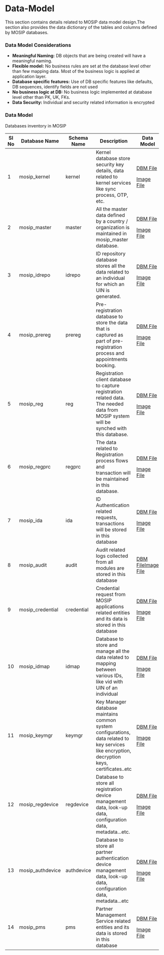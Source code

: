 # Data-Model

This section contains details related to MOSIP data model design.The section also provides the data dictionary of the tables and columns defined by MOSIP databases.

### Data Model Considerations

* **Meaningful Naming:** DB objects that are being created will have a meaningful naming.
* **Flexible model:** No business rules are set at the database level other than few mapping data. Most of the business logic is applied at application layer.
* **Database specific features:** Use of DB specific features like defaults, DB sequences, identify fields are not used
* **No business logic at DB:** No business logic implemented at database level other than PK, UK, FKs.
* **Data Security:** Individual and security related information is encrypted

### Data Model

Databases inventory in MOSIP



<table><thead><tr><th width="50">Sl No</th><th>Database Name</th><th>Schema Name</th><th>Description</th><th>Data Model</th><th>Data Dictionary</th></tr></thead><tbody><tr><td>1</td><td>mosip_kernel</td><td>kernel</td><td>Kernel database store security key details, data related to kernel services like sync process, OTP, etc.</td><td><p><a href="https://github.com/mosip/commons/tree/master/design/data_model/_sources/mosip_kernel.dbm">DBM File</a></p><p></p><p><a href="https://github.com/mosip/commons/tree/master/design/data_model/_images/mosip_kernel.png">Image File</a></p></td><td><a href="https://github.com/mosip/commons/blob/1.1.5.5/design/data_model/mosip_kernel_dd.xlsx">mosip_kernel_dd.xlsx</a></td></tr><tr><td>2</td><td>mosip_master</td><td>master</td><td>All the master data defined by a country / organization is maintained in mosip_master database.</td><td><p><a href="https://github.com/mosip/commons/tree/master/design/data_model/_sources/mosip_master.dbm">DBM File</a></p><p></p><p><a href="https://github.com/mosip/commons/tree/master/design/data_model/_images/mosip_master.png">Image File</a></p></td><td><a href="https://github.com/mosip/commons/blob/1.1.5.5/design/data_model/mosip_master_dd.xlsx">mosip_master_dd.xlsx</a></td></tr><tr><td>3</td><td>mosip_idrepo</td><td>idrepo</td><td>ID repository database stores all the data related to an individual for which an UIN is generated.</td><td><p><a href="https://github.com/mosip/id-repository/tree/master/design/data_model/_sources/mosip_idrepo.dbm">DBM File</a></p><p></p><p><a href="https://github.com/mosip/id-repository/tree/master/design/data_model/_images/mosip_idrepo.png">Image File</a></p></td><td><a href="https://github.com/mosip/id-repository/blob/1.1.5.5/design/data_model/mosip_idrepo_dd.xlsx">mosip_idrepo</a></td></tr><tr><td>4</td><td>mosip_prereg</td><td>prereg</td><td>Pre-registration database to store the data that is captured as part of pre-registration process and appointments booking.</td><td><p><a href="https://github.com/mosip/pre-registration/tree/master/design/data_model/_sources/mosip_prereg.dbm">DBM File</a></p><p></p><p><a href="https://github.com/mosip/pre-registration/tree/master/design/data_model/_images/mosip_prereg.png">Image File</a></p></td><td><a href="https://github.com/mosip/pre-registration/blob/1.1.5.3/design/data_model/mosip_prereg_dd.xlsx">mosip_prereg_dd.xlsx</a></td></tr><tr><td>5</td><td>mosip_reg</td><td>reg</td><td>Registration client database to capture registration related data. The needed data from MOSIP system will be synched with this database.</td><td><p><a href="https://github.com/mosip/registration/tree/master/design/data_model/_sources/mosip_reg.dbm">DBM File</a></p><p></p><p><a href="https://github.com/mosip/registration/tree/master/design/data_model/_images/mosip_reg.png">Image File</a></p></td><td><a href="https://github.com/mosip/registration/tree/master/design/data_model/mosip_reg_dd.xlsx">mosip_reg_dd.xlsx</a></td></tr><tr><td>6</td><td>mosip_regprc</td><td>regprc</td><td>The data related to Registration process flows and transaction will be maintained in this database.</td><td><p><a href="https://github.com/mosip/registration/tree/master/design/data_model/_sources/mosip_regprc.dbm">DBM File</a></p><p></p><p><a href="https://github.com/mosip/registration/tree/master/design/data_model/_images/mosip_regprc.png">Image File</a></p></td><td><a href="https://github.com/mosip/registration/tree/master/design/data_model/mosip_regprc_dd.xlsx">mosip_regprc_dd.xlsx</a></td></tr><tr><td>7</td><td>mosip_ida</td><td>ida</td><td>ID Authentication related requests, transactions will be stored in this database</td><td><p><a href="https://github.com/mosip/id-authentication/tree/master/design/data_model/_sources/mosip_ida.dbm">DBM File</a></p><p></p><p><a href="https://github.com/mosip/id-authentication/tree/master/design/data_model/_images/mosip_ida.png">Image File</a></p></td><td><a href="https://github.com/mosip/id-authentication/blob/1.1.5.5/design/data_model/mosip_ida_dd.xlsx">mosip_ida_dd.xlsx</a></td></tr><tr><td>8</td><td>mosip_audit</td><td>audit</td><td>Audit related logs collected from all modules are stored in this database</td><td><a href="https://github.com/mosip/commons/tree/master/design/data_model/_sources/mosip_audit.dbm">DBM File</a><a href="https://github.com/mosip/commons/tree/master/design/data_model/_images/mosip_audit.png">Image File</a></td><td><a href="https://github.com/mosip/commons/blob/1.1.5.5/design/data_model/mosip_audit_dd.xlsx">mosip_audit_dd.xlsx</a></td></tr><tr><td>9</td><td>mosip_credential</td><td>credential</td><td>Credential request from MOSIP applications related entities and its data is stored in this database</td><td><p><a href="https://github.com/mosip/id-repository/tree/master/design/data_model/_sources/mosip_credential.dbm">DBM File</a></p><p></p><p><a href="https://github.com/mosip/id-repository/tree/master/design/data_model/_images/mosip_credential.png">Image File</a></p></td><td><a href="https://github.com/mosip/id-repository/tree/master/design/data_model/mosip_credential_dd.xlsx">mosip_iam_dd.xlsx</a></td></tr><tr><td>10</td><td>mosip_idmap</td><td>idmap</td><td>Database to store and manage all the data related to mapping between various IDs, like vid with UIN of an individual</td><td><p><a href="https://github.com/mosip/id-repository/tree/master/design/data_model/_sources/mosip_idmap.dbm">DBM File</a></p><p></p><p><a href="https://github.com/mosip/id-repository/tree/master/design/data_model/_images/mosip_idmap.png">Image File</a></p></td><td><a href="https://github.com/mosip/id-repository/blob/1.1.5.5/design/data_model/mosip_idmap_dd.xlsx">mosip_idmap_dd.xlsx</a></td></tr><tr><td>11</td><td>mosip_keymgr</td><td>keymgr</td><td>Key Manager database maintains common system configurations, data related to key services like encryption, decryption keys, certificates..etc</td><td><p><a href="https://github.com/mosip/commons/tree/master/design/data_model/_sources/mosip_keymgr.dbm">DBM File</a></p><p></p><p><a href="https://github.com/mosip/commons/tree/master/design/data_model/_images/mosip_keymgr.png">Image File</a></p></td><td><a href="https://github.com/mosip/commons/blob/1.1.5/design/data_model/_sources/mosip_keymgr.dbm">mosip_keymgr_dd.xlsx</a></td></tr><tr><td>12</td><td>mosip_regdevice</td><td>regdevice</td><td>Database to store all registration device management data, look-up data, configuration data, metadata...etc.</td><td><p><a href="https://github.com/mosip/commons/tree/master/design/data_model/_sources/mosip_regdevice.dbm">DBM File</a></p><p></p><p><a href="https://github.com/mosip/commons/tree/master/design/data_model/_images/mosip_regdevice.png">Image File</a></p></td><td><a href="https://github.com/mosip/commons/tree/master/design/data_model/mosip_regdevice_dd.xlsx">mosip_regdevice_dd.xlsx</a></td></tr><tr><td>13</td><td>mosip_authdevice</td><td>authdevice</td><td>Database to store all partner authentication device management data, look-up data, configuration data, metadata...etc</td><td><p><a href="https://github.com/mosip/commons/tree/master/design/data_model/_sources/mosip_authdevice.dbm">DBM File</a></p><p></p><p><a href="https://github.com/mosip/commons/tree/master/design/data_model/_images/mosip_authdevice.png">Image File</a></p></td><td><a href="https://github.com/mosip/commons/tree/master/design/data_model/mosip_authdevice_dd.xlsx">mosip_authdevice_dd.xlsx</a></td></tr><tr><td>14</td><td>mosip_pms</td><td>pms</td><td>Partner Management Service related entities and its data is stored in this database</td><td><p><a href="https://github.com/mosip/partner-management-services/tree/master/design/data_model/_sources/mosip_pms.dbm">DBM File</a></p><p></p><p><a href="https://github.com/mosip/partner-management-services/tree/master/design/data_model/_images/mosip_pms.png">Image File</a></p></td><td><a href="https://github.com/mosip/partner-management-services/blob/1.1.5.5/design/data_model/mosip_pms_dd.xlsx">mosip_pms_dd.xlsx</a></td></tr></tbody></table>

